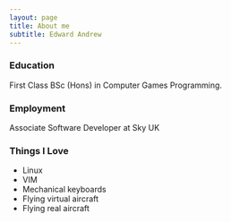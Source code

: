 ```yaml
---
layout: page
title: About me
subtitle: Edward Andrew
---
```

### Education
First Class BSc (Hons) in Computer Games Programming.
### Employment
Associate Software Developer at Sky UK

### Things I Love
- Linux
- VIM
- Mechanical keyboards
- Flying virtual aircraft
- Flying real aircraft

